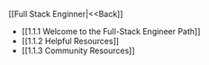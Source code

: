[[Full Stack Enginner|<<Back]]

- [[1.1.1 Welcome to the Full-Stack Engineer Path]]
- [[1.1.2 Helpful Resources]]
- [[1.1.3 Community Resources]]

